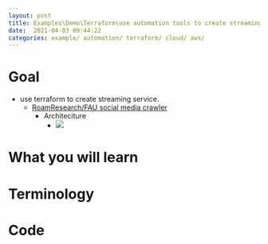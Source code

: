 ```yaml
---
layout: post
title: Examples\Demo\Terraform\use automation tools to create streaming platform
date:  2021-04-03 09:44:22
categories: example/ automation/ terraform/ cloud/ aws/ 
---
```


# Goal
* use terraform to create streaming service.
    * [RoamResearch/FAU social media crawler](https://roamresearch.com/#/app/AdaptiveGraphStucture/page/f4J68T35w)
        * Architeciture
            * ![](https://firebasestorage.googleapis.com/v0/b/firescript-577a2.appspot.com/o/imgs%2Fapp%2FAdaptiveGraphStucture%2FwUmEf-unR5.png?alt=media&token=7a7893f9-b706-4e4b-8b22-3ec12d56bda7)
# What you will learn
# Terminology
# Code 

